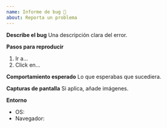 ```yaml
---
name: Informe de bug 🐛
about: Reporta un problema
---
```


**Describe el bug**
Una descripción clara del error.

**Pasos para reproducir**
1. Ir a...
2. Click en...

**Comportamiento esperado**
Lo que esperabas que sucediera.

**Capturas de pantalla**
Si aplica, añade imágenes.

**Entorno**
- OS:
- Navegador:
